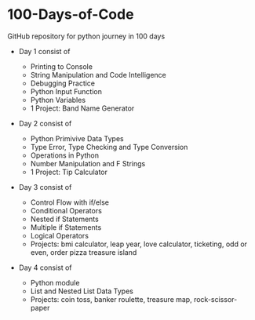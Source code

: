 # 100-Days-of-Code

GitHub repository for python journey in 100 days

- Day 1 consist of

  - Printing to Console
  - String Manipulation and Code Intelligence
  - Debugging Practice
  - Python Input Function
  - Python Variables
  - 1 Project: Band Name Generator

- Day 2 consist of

  - Python Primivive Data Types
  - Type Error, Type Checking and Type Conversion
  - Operations in Python
  - Number Manipulation and F Strings
  - 1 Project: Tip Calculator

- Day 3 consist of

  - Control Flow with if/else
  - Conditional Operators
  - Nested if Statements
  - Multiple if Statements
  - Logical Operators
  - Projects: bmi calculator, leap year, love calculator, ticketing, odd or even, order pizza treasure island

- Day 4 consist of

  - Python module
  - List and Nested List Data Types
  - Projects: coin toss, banker roulette, treasure map, rock-scissor-paper
